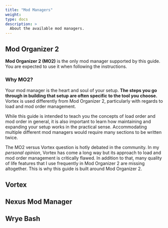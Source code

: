 ```yaml
---
title: "Mod Managers"
weight:
type: docs
description: >
  About the available mod managers.
---
```


## Mod Organizer 2

**Mod Organizer 2 (MO2)** is the only mod manager supported by this guide. You are expected to use it when following the instructions.

### Why MO2?

Your mod manager is the heart and soul of your setup. **The steps you go through in building that setup are often specific to the tool you choose.** Vortex is used differently from Mod Organizer 2, particularly with regards to load and mod order management.
 
While this guide is intended to teach you the concepts of load order and mod order in general, it is also important to learn how maintaining and expanding your setup works in the practical sense. Accommodating multiple different mod managers would require many sections to be written twice.

The MO2 versus Vortex question is hotly debated in the community. In my *personal opinion*, Vortex has come a long way but its approach to load and mod order management is critically flawed. In addition to that, many quality of life features that I use frequently in Mod Organizer 2 are missing altogether. This is why this guide is built around Mod Organizer 2.

## Vortex

## Nexus Mod Manager

## Wrye Bash

